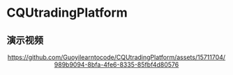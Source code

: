 # CQUtradingPlatform
## 演示视频

<div align=center>
    
https://github.com/Guoyilearntocode/CQUtradingPlatform/assets/15711704/989b9094-8bfa-4fe6-8335-85fbf4d80576

